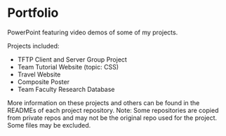 # Portfolio

PowerPoint featuring video demos of some of my projects.

Projects included:
- TFTP Client and Server Group Project
- Team Tutorial Website (topic: CSS)
- Travel Website
- Composite Poster
- Team Faculty Research Database

More information on these projects and others can be found in the READMEs of each project repository.
Note: Some repositories are copied from private repos and may not be the original repo used for the project.  Some files may be excluded.

